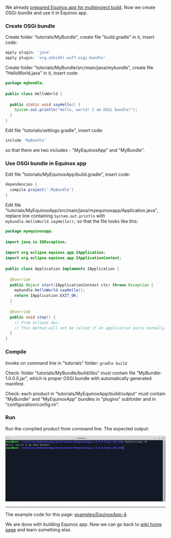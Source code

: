 We already [prepared Equinox app for multiproject build](Prepare-Equinox-app-for-multiproject-build). Now we create OSGi-bundle and use it in Equinox app.

### Create OSGi bundle

Create folder "tutorials/MyBundle", create file "build.gradle" in it, insert code:

```groovy
apply plugin: 'java'
apply plugin: 'org.akhikhl.wuff.osgi-bundle'
```

Create folder "tutorials/MyBundle/src/main/java/mybundle", create file "HelloWorld.java" in it, insert code:

```java
package mybundle;

public class HelloWorld {

  public static void sayHello() {
    System.out.println("Hello, world! I am OSGi bundle!");
  }
}
```

Edit file "tutorials/settings.gradle", insert code:

```groovy
include 'MyBundle'
```
so that there are two includes - "MyEquinoxApp" and "MyBundle".

### Use OSGi bundle in Equinox app

Edit file "tutorials/MyEquinoxApp/build.gradle", insert code:

```groovy
dependencies {
  compile project(':MyBundle')
}
```

Edit file "tutorials/MyEquinoxApp/src/main/java/myequinoxapp/Application.java", replace line containing `System.out.println` with `mybundle.HelloWorld.sayHello();` so that the file looks like this:

```java
package myequinoxapp;

import java.io.IOException;

import org.eclipse.equinox.app.IApplication;
import org.eclipse.equinox.app.IApplicationContext;

public class Application implements IApplication {

  @Override
  public Object start(IApplicationContext ctx) throws Exception {
    mybundle.HelloWorld.sayHello();
    return IApplication.EXIT_OK;
  }

  @Override
  public void stop() {
    // From eclipse doc:
    // This method will not be called if an application exits normally from the start(IApplicationContext) method. 
  }
}
```

### Compile

Invoke on command line in "tutorials" folder: `gradle build`

Check: folder "tutorials/MyBundle/build/libs" must contain file "MyBundle-1.0.0.0.jar", which is proper OSGi bundle with automatically generated manifest.

Check: each product in "tutorials/MyEquinoxApp/build/output" must contain "MyBundle" and "MyEquinoxApp" bundles in "plugins" subfolder and in "configuration/config.ini". 

### Run

Run the compiled product from command line. The expected output:

 ![EquinoxApp-4-run-1](images/EquinoxApp-4-run-1.png "EquinoxApp-4-run-1")

---

The example code for this page: [examples/EquinoxApp-4](../tree/master/examples/EquinoxApp-4).

We are done with building Equinox app. Now we can go back to [wiki home page](Home) and learn something else.
